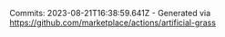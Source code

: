 Commits: 2023-08-21T16:38:59.641Z - Generated via https://github.com/marketplace/actions/artificial-grass
<br>
